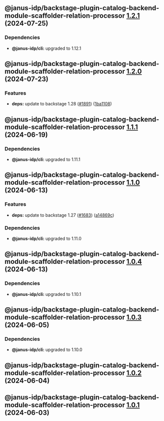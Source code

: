 ## @janus-idp/backstage-plugin-catalog-backend-module-scaffolder-relation-processor [1.2.1](https://github.com/janus-idp/backstage-plugins/compare/@janus-idp/backstage-plugin-catalog-backend-module-scaffolder-relation-processor@1.2.0...@janus-idp/backstage-plugin-catalog-backend-module-scaffolder-relation-processor@1.2.1) (2024-07-25)



### Dependencies

* **@janus-idp/cli:** upgraded to 1.12.1

## @janus-idp/backstage-plugin-catalog-backend-module-scaffolder-relation-processor [1.2.0](https://github.com/janus-idp/backstage-plugins/compare/@janus-idp/backstage-plugin-catalog-backend-module-scaffolder-relation-processor@1.1.1...@janus-idp/backstage-plugin-catalog-backend-module-scaffolder-relation-processor@1.2.0) (2024-07-23)


### Features

* **deps:** update to backstage 1.28 ([#1891](https://github.com/janus-idp/backstage-plugins/issues/1891)) ([1ba1108](https://github.com/janus-idp/backstage-plugins/commit/1ba11088e0de60e90d138944267b83600dc446e5))

## @janus-idp/backstage-plugin-catalog-backend-module-scaffolder-relation-processor [1.1.1](https://github.com/janus-idp/backstage-plugins/compare/@janus-idp/backstage-plugin-catalog-backend-module-scaffolder-relation-processor@1.1.0...@janus-idp/backstage-plugin-catalog-backend-module-scaffolder-relation-processor@1.1.1) (2024-06-19)



### Dependencies

* **@janus-idp/cli:** upgraded to 1.11.1

## @janus-idp/backstage-plugin-catalog-backend-module-scaffolder-relation-processor [1.1.0](https://github.com/janus-idp/backstage-plugins/compare/@janus-idp/backstage-plugin-catalog-backend-module-scaffolder-relation-processor@1.0.4...@janus-idp/backstage-plugin-catalog-backend-module-scaffolder-relation-processor@1.1.0) (2024-06-13)


### Features

* **deps:** update to backstage 1.27 ([#1683](https://github.com/janus-idp/backstage-plugins/issues/1683)) ([a14869c](https://github.com/janus-idp/backstage-plugins/commit/a14869c3f4177049cb8d6552b36c3ffd17e7997d))



### Dependencies

* **@janus-idp/cli:** upgraded to 1.11.0

## @janus-idp/backstage-plugin-catalog-backend-module-scaffolder-relation-processor [1.0.4](https://github.com/janus-idp/backstage-plugins/compare/@janus-idp/backstage-plugin-catalog-backend-module-scaffolder-relation-processor@1.0.3...@janus-idp/backstage-plugin-catalog-backend-module-scaffolder-relation-processor@1.0.4) (2024-06-13)



### Dependencies

* **@janus-idp/cli:** upgraded to 1.10.1

## @janus-idp/backstage-plugin-catalog-backend-module-scaffolder-relation-processor [1.0.3](https://github.com/janus-idp/backstage-plugins/compare/@janus-idp/backstage-plugin-catalog-backend-module-scaffolder-relation-processor@1.0.2...@janus-idp/backstage-plugin-catalog-backend-module-scaffolder-relation-processor@1.0.3) (2024-06-05)



### Dependencies

* **@janus-idp/cli:** upgraded to 1.10.0

## @janus-idp/backstage-plugin-catalog-backend-module-scaffolder-relation-processor [1.0.2](https://github.com/janus-idp/backstage-plugins/compare/@janus-idp/backstage-plugin-catalog-backend-module-scaffolder-relation-processor@1.0.1...@janus-idp/backstage-plugin-catalog-backend-module-scaffolder-relation-processor@1.0.2) (2024-06-04)

## @janus-idp/backstage-plugin-catalog-backend-module-scaffolder-relation-processor [1.0.1](https://github.com/janus-idp/backstage-plugins/compare/@janus-idp/backstage-plugin-catalog-backend-module-scaffolder-relation-processor@1.0.0...@janus-idp/backstage-plugin-catalog-backend-module-scaffolder-relation-processor@1.0.1) (2024-06-03)
